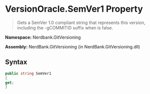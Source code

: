 # VersionOracle.SemVer1 Property
> Gets a SemVer 1.0 compliant string that represents this version, including the -gCOMMITID suffix when  is false.

**Namespace:** Nerdbank.GitVersioning

**Assembly:** NerdBank.GitVersioning (in NerdBank.GitVersioning.dll)
## Syntax
~~~~csharp
public string SemVer1
{
get;
}
~~~~
